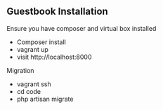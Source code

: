 

## Guestbook Installation

Ensure you have composer and virtual box installed

- Composer install
- vagrant up
- visit http://localhost:8000


Migration
- vagrant ssh
- cd code
- php artisan migrate
